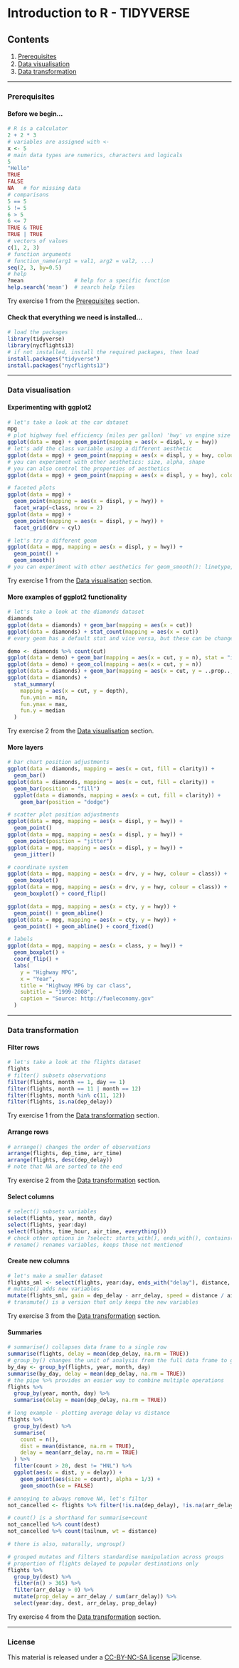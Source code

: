 # Introduction to R - TIDYVERSE

## Contents

1. [Prerequisites](#prerequisites)
2. [Data visualisation](#data-visualisation)
3. [Data transformation](#data-transformation)

---
### Prerequisites

#### Before we begin...
```R
# R is a calculator
2 + 2 * 3
# variables are assigned with <-
x <- 5
# main data types are numerics, characters and logicals
5
"Hello"
TRUE
FALSE
NA   # for missing data
# comparisons
5 == 5
5 != 5
6 > 5
6 <= 7
TRUE & TRUE
TRUE | TRUE
# vectors of values
c(1, 2, 3)
# function arguments
# function_name(arg1 = val1, arg2 = val2, ...)
seq(2, 3, by=0.5)
# help
?mean                # help for a specific function
help.search('mean')  # search help files
```

Try exercise 1 from the [Prerequisites](Exercises.md#prerequisites) section.

#### Check that everything we need is installed...
```R
# load the packages
library(tidyverse)
library(nycflights13)
# if not installed, install the required packages, then load
install.packages("tidyverse")
install.packages("nycflights13")
```

---
### Data visualisation

#### Experimenting with ggplot2
```R
# let's take a look at the car dataset
mpg
# plot highway fuel efficiency (miles per gallon) 'hwy' vs engine size (litres) 'displ'
ggplot(data = mpg) + geom_point(mapping = aes(x = displ, y = hwy))
# let's add the class variable using a different aesthetic
ggplot(data = mpg) + geom_point(mapping = aes(x = displ, y = hwy, colour = class))
# you can experiment with other aesthetics: size, alpha, shape
# you can also control the properties of aesthetics
ggplot(data = mpg) + geom_point(mapping = aes(x = displ, y = hwy), colour = "blue")

# faceted plots
ggplot(data = mpg) +
  geom_point(mapping = aes(x = displ, y = hwy)) +
  facet_wrap(~class, nrow = 2)
ggplot(data = mpg) +
  geom_point(mapping = aes(x = displ, y = hwy)) +
  facet_grid(drv ~ cyl)

# let's try a different geom
ggplot(data = mpg, mapping = aes(x = displ, y = hwy)) +
  geom_point() +
  geom_smooth()
# you can experiment with other aesthetics for geom_smooth(): linetype, group, colour
```

Try exercise 1 from the [Data visualisation](Exercises.md#data-visualisation) section.

#### More examples of ggplot2 functionality
```R
# let's take a look at the diamonds dataset
diamonds
ggplot(data = diamonds) + geom_bar(mapping = aes(x = cut))
ggplot(data = diamonds) + stat_count(mapping = aes(x = cut))
# every geom has a default stat and vice versa, but these can be changed

demo <- diamonds %>% count(cut)
ggplot(data = demo) + geom_bar(mapping = aes(x = cut, y = n), stat = "identity")
ggplot(data = demo) + geom_col(mapping = aes(x = cut, y = n))
ggplot(data = diamonds) + geom_bar(mapping = aes(x = cut, y = ..prop.., group = 1))
ggplot(data = diamonds) +
  stat_summary(
    mapping = aes(x = cut, y = depth),
    fun.ymin = min,
    fun.ymax = max,
    fun.y = median
  )
```

Try exercise 2 from the [Data visualisation](Exercises.md#data-visualisation) section.

#### More layers
```R
# bar chart position adjustments
ggplot(data = diamonds, mapping = aes(x = cut, fill = clarity)) +
  geom_bar()
ggplot(data = diamonds, mapping = aes(x = cut, fill = clarity)) +
  geom_bar(position = "fill")
  ggplot(data = diamonds, mapping = aes(x = cut, fill = clarity)) +
    geom_bar(position = "dodge")

# scatter plot position adjustments
ggplot(data = mpg, mapping = aes(x = displ, y = hwy)) +
  geom_point()
ggplot(data = mpg, mapping = aes(x = displ, y = hwy)) +
  geom_point(position = "jitter")
ggplot(data = mpg, mapping = aes(x = displ, y = hwy)) +
  geom_jitter()

# coordinate system
ggplot(data = mpg, mapping = aes(x = drv, y = hwy, colour = class)) +
  geom_boxplot()
ggplot(data = mpg, mapping = aes(x = drv, y = hwy, colour = class)) +
  geom_boxplot() + coord_flip()

ggplot(data = mpg, mapping = aes(x = cty, y = hwy)) +
  geom_point() + geom_abline()
ggplot(data = mpg, mapping = aes(x = cty, y = hwy)) +
  geom_point() + geom_abline() + coord_fixed()

# labels
ggplot(data = mpg, mapping = aes(x = class, y = hwy)) +
  geom_boxplot() +
  coord_flip() +
  labs(
    y = "Highway MPG",
    x = "Year",
    title = "Highway MPG by car class",
    subtitle = "1999-2008",
    caption = "Source: http://fueleconomy.gov"
  )
```

---
### Data transformation

#### Filter rows
```R
# let's take a look at the flights dataset
flights
# filter() subsets observations
filter(flights, month == 1, day == 1)
filter(flights, month == 11 | month == 12)
filter(flights, month %in% c(11, 12))
filter(flights, is.na(dep_delay))
```

Try exercise 1 from the [Data transformation](Exercises.md#data-transformation) section.

#### Arrange rows
```R
# arrange() changes the order of observations
arrange(flights, dep_time, arr_time)
arrange(flights, desc(dep_delay))
# note that NA are sorted to the end
```

Try exercise 2 from the [Data transformation](Exercises.md#data-transformation) section.

#### Select columns
```R
# select() subsets variables
select(flights, year, month, day)
select(flights, year:day)
select(flights, time_hour, air_time, everything())
# check other options in ?select: starts_with(), ends_with(), contains() etc.
# rename() renames variables, keeps those not mentioned
```

#### Create new columns
```R
# let's make a smaller dataset
flights_sml <- select(flights, year:day, ends_with("delay"), distance, air_time)
# mutate() adds new variables
mutate(flights_sml, gain = dep_delay - arr_delay, speed = distance / air_time * 60)
# transmute() is a version that only keeps the new variables
```

Try exercise 3 from the [Data transformation](Exercises.md#data-transformation) section.

#### Summaries
```R
# summarise() collapses data frame to a single row
summarise(flights, delay = mean(dep_delay, na.rm = TRUE))
# group_by() changes the unit of analysis from the full data frame to groups
by_day <- group_by(flights, year, month, day)
summarise(by_day, delay = mean(dep_delay, na.rm = TRUE))
# the pipe %>% provides an easier way to combine multiple operations
flights %>%
  group_by(year, month, day) %>%
  summarise(delay = mean(dep_delay, na.rm = TRUE))

# long example - plotting average delay vs distance
flights %>%
  group_by(dest) %>%
  summarise(
    count = n(),
    dist = mean(distance, na.rm = TRUE),
    delay = mean(arr_delay, na.rm = TRUE)
  ) %>%
  filter(count > 20, dest != "HNL") %>%
  ggplot(aes(x = dist, y = delay)) +
    geom_point(aes(size = count), alpha = 1/3) +
    geom_smooth(se = FALSE)

# annoying to always remove NA, let's filter
not_cancelled <- flights %>% filter(!is.na(dep_delay), !is.na(arr_delay))

# count() is a shorthand for summarise+count
not_cancelled %>% count(dest)
not_cancelled %>% count(tailnum, wt = distance)

# there is also, naturally, ungroup()

# grouped mutates and filters standardise manipulation across groups
# proportion of flights delayed to popular destinations only
flights %>%
  group_by(dest) %>%
  filter(n() > 365) %>%
  filter(arr_delay > 0) %>%
  mutate(prop_delay = arr_delay / sum(arr_delay)) %>%
  select(year:day, dest, arr_delay, prop_delay)
```

Try exercise 4 from the [Data transformation](Exercises.md#data-transformation) section.

---
### License

This material is released under a
[CC-BY-NC-SA license](https://creativecommons.org/licenses/by-nc-sa/4.0/) ![license](https://licensebuttons.net/l/by-nc-sa/3.0/88x31.png).
